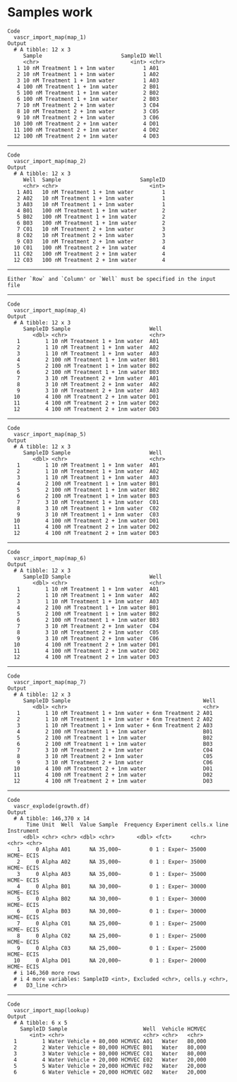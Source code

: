 # Samples work

    Code
      vascr_import_map(map_1)
    Output
      # A tibble: 12 x 3
         Sample                         SampleID Well 
         <chr>                             <int> <chr>
       1 10 nM Treatment 1 + 1nm water         1 A01  
       2 10 nM Treatment 1 + 1nm water         1 A02  
       3 10 nM Treatment 1 + 1nm water         1 A03  
       4 100 nM Treatment 1 + 1nm water        2 B01  
       5 100 nM Treatment 1 + 1nm water        2 B02  
       6 100 nM Treatment 1 + 1nm water        2 B03  
       7 10 nM Treatment 2 + 1nm water         3 C04  
       8 10 nM Treatment 2 + 1nm water         3 C05  
       9 10 nM Treatment 2 + 1nm water         3 C06  
      10 100 nM Treatment 2 + 1nm water        4 D01  
      11 100 nM Treatment 2 + 1nm water        4 D02  
      12 100 nM Treatment 2 + 1nm water        4 D03  

---

    Code
      vascr_import_map(map_2)
    Output
      # A tibble: 12 x 3
         Well  Sample                         SampleID
         <chr> <chr>                             <int>
       1 A01   10 nM Treatment 1 + 1nm water         1
       2 A02   10 nM Treatment 1 + 1nm water         1
       3 A03   10 nM Treatment 1 + 1nm water         1
       4 B01   100 nM Treatment 1 + 1nm water        2
       5 B02   100 nM Treatment 1 + 1nm water        2
       6 B03   100 nM Treatment 1 + 1nm water        2
       7 C01   10 nM Treatment 2 + 1nm water         3
       8 C02   10 nM Treatment 2 + 1nm water         3
       9 C03   10 nM Treatment 2 + 1nm water         3
      10 C01   100 nM Treatment 2 + 1nm water        4
      11 C02   100 nM Treatment 2 + 1nm water        4
      12 C03   100 nM Treatment 2 + 1nm water        4

---

    Either `Row` and `Column' or `Well` must be specified in the input file

---

    Code
      vascr_import_map(map_4)
    Output
      # A tibble: 12 x 3
         SampleID Sample                         Well 
            <dbl> <chr>                          <chr>
       1        1 10 nM Treatment 1 + 1nm water  A01  
       2        1 10 nM Treatment 1 + 1nm water  A02  
       3        1 10 nM Treatment 1 + 1nm water  A03  
       4        2 100 nM Treatment 1 + 1nm water B01  
       5        2 100 nM Treatment 1 + 1nm water B02  
       6        2 100 nM Treatment 1 + 1nm water B03  
       7        3 10 nM Treatment 2 + 1nm water  A01  
       8        3 10 nM Treatment 2 + 1nm water  A02  
       9        3 10 nM Treatment 2 + 1nm water  A03  
      10        4 100 nM Treatment 2 + 1nm water D01  
      11        4 100 nM Treatment 2 + 1nm water D02  
      12        4 100 nM Treatment 2 + 1nm water D03  

---

    Code
      vascr_import_map(map_5)
    Output
      # A tibble: 12 x 3
         SampleID Sample                         Well 
            <dbl> <chr>                          <chr>
       1        1 10 nM Treatment 1 + 1nm water  A01  
       2        1 10 nM Treatment 1 + 1nm water  A02  
       3        1 10 nM Treatment 1 + 1nm water  A03  
       4        2 100 nM Treatment 1 + 1nm water B01  
       5        2 100 nM Treatment 1 + 1nm water B02  
       6        2 100 nM Treatment 1 + 1nm water B03  
       7        3 10 nM Treatment 1 + 1nm water  C01  
       8        3 10 nM Treatment 1 + 1nm water  C02  
       9        3 10 nM Treatment 1 + 1nm water  C03  
      10        4 100 nM Treatment 2 + 1nm water D01  
      11        4 100 nM Treatment 2 + 1nm water D02  
      12        4 100 nM Treatment 2 + 1nm water D03  

---

    Code
      vascr_import_map(map_6)
    Output
      # A tibble: 12 x 3
         SampleID Sample                         Well 
            <dbl> <chr>                          <chr>
       1        1 10 nM Treatment 1 + 1nm water  A01  
       2        1 10 nM Treatment 1 + 1nm water  A02  
       3        1 10 nM Treatment 1 + 1nm water  A03  
       4        2 100 nM Treatment 1 + 1nm water B01  
       5        2 100 nM Treatment 1 + 1nm water B02  
       6        2 100 nM Treatment 1 + 1nm water B03  
       7        3 10 nM Treatment 2 + 1nm water  C04  
       8        3 10 nM Treatment 2 + 1nm water  C05  
       9        3 10 nM Treatment 2 + 1nm water  C06  
      10        4 100 nM Treatment 2 + 1nm water D01  
      11        4 100 nM Treatment 2 + 1nm water D02  
      12        4 100 nM Treatment 2 + 1nm water D03  

---

    Code
      vascr_import_map(map_7)
    Output
      # A tibble: 12 x 3
         SampleID Sample                                          Well 
            <dbl> <chr>                                           <chr>
       1        1 10 nM Treatment 1 + 1nm water + 6nm Treatment 2 A01  
       2        1 10 nM Treatment 1 + 1nm water + 6nm Treatment 2 A02  
       3        1 10 nM Treatment 1 + 1nm water + 6nm Treatment 2 A03  
       4        2 100 nM Treatment 1 + 1nm water                  B01  
       5        2 100 nM Treatment 1 + 1nm water                  B02  
       6        2 100 nM Treatment 1 + 1nm water                  B03  
       7        3 10 nM Treatment 2 + 1nm water                   C04  
       8        3 10 nM Treatment 2 + 1nm water                   C05  
       9        3 10 nM Treatment 2 + 1nm water                   C06  
      10        4 100 nM Treatment 2 + 1nm water                  D01  
      11        4 100 nM Treatment 2 + 1nm water                  D02  
      12        4 100 nM Treatment 2 + 1nm water                  D03  

---

    Code
      vascr_explode(growth.df)
    Output
      # A tibble: 146,370 x 14
          Time Unit  Well  Value Sample  Frequency Experiment cells.x line  Instrument
         <dbl> <chr> <chr> <dbl> <chr>       <dbl> <fct>      <chr>   <chr> <chr>     
       1     0 Alpha A01      NA 35,000~         0 1 : Exper~ 35000   HCME~ ECIS      
       2     0 Alpha A02      NA 35,000~         0 1 : Exper~ 35000   HCME~ ECIS      
       3     0 Alpha A03      NA 35,000~         0 1 : Exper~ 35000   HCME~ ECIS      
       4     0 Alpha B01      NA 30,000~         0 1 : Exper~ 30000   HCME~ ECIS      
       5     0 Alpha B02      NA 30,000~         0 1 : Exper~ 30000   HCME~ ECIS      
       6     0 Alpha B03      NA 30,000~         0 1 : Exper~ 30000   HCME~ ECIS      
       7     0 Alpha C01      NA 25,000~         0 1 : Exper~ 25000   HCME~ ECIS      
       8     0 Alpha C02      NA 25,000~         0 1 : Exper~ 25000   HCME~ ECIS      
       9     0 Alpha C03      NA 25,000~         0 1 : Exper~ 25000   HCME~ ECIS      
      10     0 Alpha D01      NA 20,000~         0 1 : Exper~ 20000   HCME~ ECIS      
      # i 146,360 more rows
      # i 4 more variables: SampleID <int>, Excluded <chr>, cells.y <chr>,
      #   D3_line <chr>

---

    Code
      vascr_import_map(lookup)
    Output
      # A tibble: 6 x 5
        SampleID Sample                        Well  Vehicle HCMVEC
           <int> <chr>                         <chr> <chr>   <chr> 
      1        1 Water Vehicle + 80,000 HCMVEC A01   Water   80,000
      2        2 Water Vehicle + 80,000 HCMVEC B01   Water   80,000
      3        3 Water Vehicle + 80,000 HCMVEC C01   Water   80,000
      4        4 Water Vehicle + 20,000 HCMVEC E02   Water   20,000
      5        5 Water Vehicle + 20,000 HCMVEC F02   Water   20,000
      6        6 Water Vehicle + 20,000 HCMVEC G02   Water   20,000

